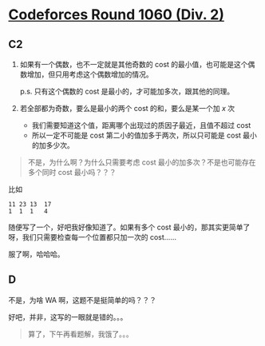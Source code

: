 # [Codeforces Round 1060 (Div. 2)](https://codeforces.com/contest/2154)

## C2

1. 如果有一个偶数，也不一定就是其他奇数的 cost 的最小值，也可能是这个偶数增加，但只用考虑这个偶数增加的情况。

   p.s. 只有这个偶数的 cost 是最小的，才可能加多次，跟其他的同理。

2. 若全部都为奇数，要么是最小的两个 cost 的和，要么是某一个加 $x$ 次
   - 我们需要知道这个值，距离哪个出现过的质因子最近，且值不超过 cost
   - 所以一定不可能是 cost 第二小的值加多于两次，所以只可能是 cost 最小的加多少次。

   

> 不是，为什么啊？为什么只需要考虑 cost 最小的加多次？不是也可能存在多个同时 cost 最小吗？？？

比如

```
11 23 13  17
1  1  1   4
```

 随便写了一个，好吧我好像知道了。如果有多个 cost 最小的，那其实更简单了呀，我们只需要检查每一个位置都只加一次的 cost……

服了啊，哈哈哈。



## D

不是，为啥 WA 啊，这题不是挺简单的吗？？？

好吧，并非，这写的一眼就是错的。。。

> 算了，下午再看题解，我饿了。。。
